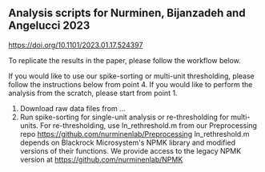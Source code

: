 ## Analysis scripts for Nurminen, Bijanzadeh and Angelucci 2023
https://doi.org/10.1101/2023.01.17.524397

To replicate the results in the paper, please follow the workflow below. 

If you would like to use our spike-sorting or multi-unit thresholding, please follow the instructions below from point 4. If you would like to perform the analysis from the scratch, please start from point 1.

1. Download raw data files from ...
2. Run spike-sorting for single-unit analysis or re-thresholding for multi-units. For re-thresholding, use ln_rethreshold.m from our Preprocessing repo https://github.com/nurminenlab/Preprocessing ln_rethreshold.m depends on Blackrock Microsystem's NPMK library and modified versions of their functions. We provide access to the legacy NPMK version at https://github.com/nurminenlab/NPMK